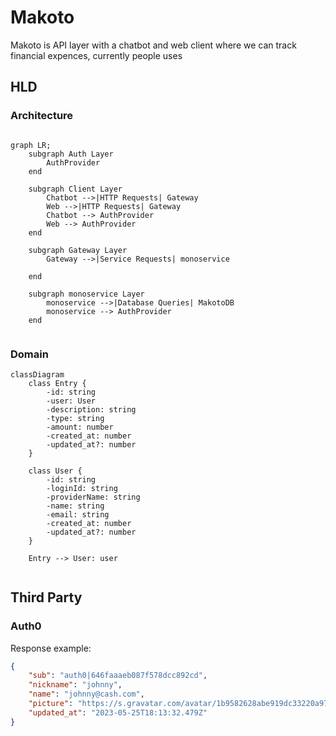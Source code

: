 # Makoto

Makoto is API layer with a chatbot and web client where we can track financial expences, currently people uses

## HLD

### Architecture

```mermaid

graph LR;
    subgraph Auth Layer
        AuthProvider
    end

    subgraph Client Layer
        Chatbot -->|HTTP Requests| Gateway
        Web -->|HTTP Requests| Gateway
        Chatbot --> AuthProvider
        Web --> AuthProvider
    end

    subgraph Gateway Layer
        Gateway -->|Service Requests| monoservice

    end

    subgraph monoservice Layer
        monoservice -->|Database Queries| MakotoDB
        monoservice --> AuthProvider
    end


```

### Domain

```mermaid
classDiagram
    class Entry {
        -id: string
        -user: User
        -description: string
        -type: string
        -amount: number
        -created_at: number
        -updated_at?: number
    }

    class User {
        -id: string
        -loginId: string
        -providerName: string
        -name: string
        -email: string
        -created_at: number
        -updated_at?: number
    }

    Entry --> User: user


```

## Third Party

### Auth0

Response example:

```json
{
	"sub": "auth0|646faaaeb087f578dcc892cd",
	"nickname": "johnny",
	"name": "johnny@cash.com",
	"picture": "https://s.gravatar.com/avatar/1b9582628abe919dc33220a979d0a696?s=480&r=pg&d=https%3A%2F%2Fcdn.auth0.com%2Favatars%2Fcr.png",
	"updated_at": "2023-05-25T18:13:32.479Z"
}
```
